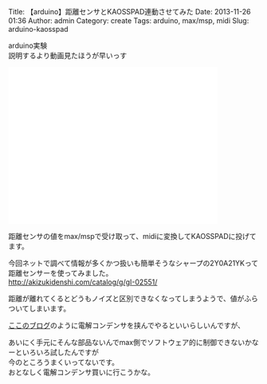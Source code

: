 Title: 【arduino】距離センサとKAOSSPAD連動させてみた 
Date: 2013-11-26 01:36
Author: admin
Category: create
Tags: arduino, max/msp, midi
Slug: arduino-kaosspad

arduino実験  
説明するより動画見たほうが早いっす  

<iframe width="420" height="315" src="//www.youtube.com/embed/p5obKtVHaRE" frameborder="0" allowfullscreen></iframe>

距離センサの値をmax/mspで受け取って、midiに変換してKAOSSPADに投げてます。

今回ネットで調べて情報が多くかつ扱いも簡単そうなシャープの2Y0A21YKって距離センサーを使ってみました。  
<http://akizukidenshi.com/catalog/g/gI-02551/>

距離が離れてくるとどうもノイズと区別できなくなってしまうようで、値がふらついてしまいます。  

[ここのブログ](http://blog.pineapple.cc/post/50115809244/gp2y0a21yk-100uf)のように電解コンデンサを挟んでやるといいらしいんですが、  

あいにく手元にそんな部品ないんでmax側でソフトウェア的に制御できないかなーといろいろ試したんですが  
今のところうまくいってないです。  
おとなしく電解コンデンサ買いに行こうかな。
